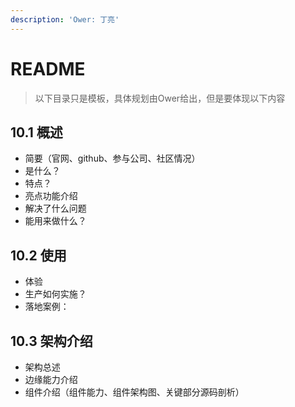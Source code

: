 ```yaml
---
description: 'Ower: 丁亮'
---
```


# README

> 以下目录只是模板，具体规划由Ower给出，但是要体现以下内容

## 10.1 概述

* 简要（官网、github、参与公司、社区情况）
* 是什么？
* 特点？
* 亮点功能介绍
* 解决了什么问题
* 能用来做什么？

## 10.2 使用

* 体验
* 生产如何实施？
* 落地案例：

## 10.3 架构介绍

* 架构总述
* 边缘能力介绍
* 组件介绍（组件能力、组件架构图、关键部分源码剖析）

